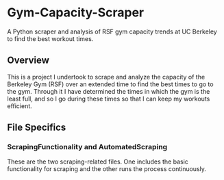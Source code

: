 # Gym-Capacity-Scraper
A Python scraper and analysis of RSF gym capacity trends at UC Berkeley to find the best workout times. 

## Overview
This is a project I undertook to scrape and analyze the capacity of the Berkeley Gym (RSF) over an extended time to find the best times to go to the gym. Through it I have determined the times in which the gym is the least full, and so I go during these times so that I can keep my workouts efficient. 

## File Specifics
### ScrapingFunctionality and AutomatedScraping
These are the two scraping-related files. One includes the basic functionality for scraping and the other runs the process continuously. 
